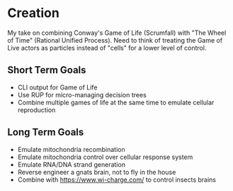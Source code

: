 # Creation

My take on combining Conway's Game of Life (Scrumfall) with "The Wheel of Time" (Rational Unified Process). Need to think of treating the Game of Live actors as particles instead of "cells" for a lower level of control.

## Short Term Goals

- CLI output for Game of Life
- Use RUP for micro-managing decision trees
- Combine multiple games of life at the same time to emulate cellular reproduction

## Long Term Goals

- Emulate mitochondria recombination
- Emulate mitochondria control over cellular response system
- Emulate RNA/DNA strand generation
- Reverse engineer a gnats brain, not to fly in the house
- Combine with https://www.wi-charge.com/ to control insects brains

